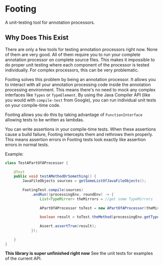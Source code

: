 # Footing
A unit-testing tool for annotation processors.

## Why Does This Exist

There are only a few tools for testing annotation processors
right now. None of them are very good. All of them require you
to run your complete annotation processor on complete source files.
This makes it impossible to do proper unit testing where each component
of the processor is tested individually. For complex processors, this
can be very problematic. 

Footing solves this problem by being an annotation processor. It 
allows you to interact with all your annotation processing code 
inside the annotation processing environment. This means there's
no need to mock any complex interfaces like `Types` or `TypeElement`.
By using the Java Compiler API (like you would with `compile-test` 
from Google), you can run individual unit tests on your compile-time code.

Footing allows you do this by taking advantage of `FunctionInterface` allowing
tests to be written as lambdas.

You can write assertions in your compile-time tests. When these assertions
cause a build failure, Footing intercepts them and rethrows them properly.
This means assertion errors in Footing tests look exactly like assertion
errors in normal tests. 

Example:

```java
class TestAPartOfAProcessor {
    
    @Test
    public void testAMethodOrSomething() {
        JavaFileObjects sources = getSomeListOfJavaFileObjects();
        
        FootingTest.compile(sources)
            .andRun((processingEnv, roundEnv) -> {                
                List<TypeMirror> theMirrors = //get some TypeMirrors
                
                APartOfAProcessor toTest = new APartOfAProcessor(theMirrors);
                
                boolean result = toTest.theMethod(processingEnv.getTypeUtils());
                
                Assert.assertTrue(result);
            });
        
    }
}
```

**This library is super unfinished right now** See the unit tests for 
examples of the current API.